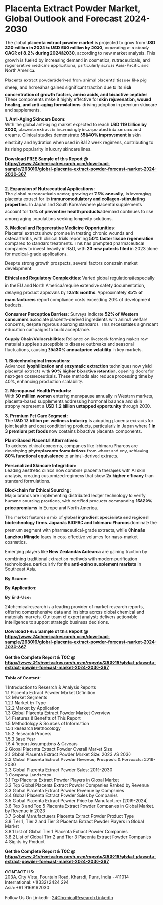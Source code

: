 <h1>Placenta Extract Powder Market, Global Outlook and Forecast 2024-2030</h1><p>The global <strong>placenta extract powder market</strong> is projected to grow from <strong>USD 320 million in 2024 to USD 580 million by 2030</strong>, expanding at a steady <strong>CAGR of 8.2% during 2024â2030</strong>, according to new market analysis. This growth is fueled by increasing demand in cosmetics, nutraceuticals, and regenerative medicine applications, particularly across Asia-Pacific and North America.</p><p>Placenta extract powderâderived from animal placental tissues like pig, sheep, and horseâhas gained significant traction due to its <strong>rich concentration of growth factors, amino acids, and bioactive peptides</strong>. These components make it highly effective for <strong>skin rejuvenation, wound healing, and anti-aging formulations</strong>, driving adoption in premium skincare and supplements.</p><p><strong>1. Anti-Aging Skincare Boom:</strong><br>
With the global anti-aging market expected to reach <strong>USD 119 billion by 2030</strong>, placenta extract is increasingly incorporated into serums and creams. Clinical studies demonstrate <strong>35â40% improvement</strong> in skin elasticity and hydration when used in 8â12 week regimens, contributing to its rising popularity in luxury skincare lines.</p><div><b>Download FREE Sample of this Report @ 
            <a href="https://www.24chemicalresearch.com/download-sample/263016/global-placenta-extract-powder-forecast-market-2024-2030-367">
            https://www.24chemicalresearch.com/download-sample/263016/global-placenta-extract-powder-forecast-market-2024-2030-367</a></b></div><br><p><strong>2. Expansion of Nutraceutical Applications:</strong><br>
The global nutraceuticals sector, growing at <strong>7.5% annually</strong>, is leveraging placenta extract for its <strong>immunomodulatory and collagen-stimulating properties</strong>. In Japan and South Koreaâwhere placental supplements account for <strong>18% of preventive health products</strong>âdemand continues to rise among aging populations seeking longevity solutions.</p><p><strong>3. Medical and Regenerative Medicine Opportunities:</strong><br>
Placental extracts show promise in treating chronic wounds and osteoarthritis, with clinical trials reporting <strong>50% faster tissue regeneration</strong> compared to standard treatments. This has prompted pharmaceutical companies to invest heavily in R&amp;D, with <strong>23 new patents filed</strong> in 2023 alone for medical-grade applications.</p><p>Despite strong growth prospects, several factors constrain market development:</p><p><strong>Ethical and Regulatory Complexities:</strong> Varied global regulationsâespecially in the EU and North Americaârequire extensive safety documentation, delaying product approvals by <strong>12â18 months</strong>. Approximately <strong>45% of manufacturers</strong> report compliance costs exceeding 20% of development budgets.</p><p><strong>Consumer Perception Barriers:</strong> Surveys indicate <strong>52% of Western consumers</strong> associate placenta-derived ingredients with animal welfare concerns, despite rigorous sourcing standards. This necessitates significant education campaigns to build acceptance.</p><p><strong>Supply Chain Vulnerabilities:</strong> Reliance on livestock farming makes raw material supplies susceptible to disease outbreaks and seasonal fluctuations, causing <strong>25â30% annual price volatility</strong> in key markets.</p><p><strong>1. Biotechnological Innovations:</strong><br>
Advanced <strong>lyophilization and enzymatic extraction</strong> techniques now yield placental extracts with <strong>90% higher bioactive retention</strong>, opening doors for next-gen cosmeceuticals. These methods also reduce processing time by 40%, enhancing production scalability.</p><p><strong>2. Menopausal Health Products:</strong><br>
With <strong>60 million women</strong> entering menopause annually in Western markets, placenta-based supplements addressing hormonal balance and skin atrophy represent a <strong>USD 1.2 billion untapped opportunity</strong> through 2030.</p><p><strong>3. Premium Pet Care Segment:</strong><br>
The <strong>USD 12 billion pet wellness industry</strong> is adopting placenta extracts for joint health and coat conditioning products, particularly in Japan where <strong>1 in 3 premium pet foods</strong> now contains bioactive placental components.</p><p><strong>Plant-Based Placental Alternatives:</strong><br>
	To address ethical concerns, companies like Ichimaru Pharcos are developing <strong>phytoplacenta formulations</strong> from wheat and soy, achieving <strong>80% functional equivalence</strong> to animal-derived extracts.</p><p><strong>Personalized Skincare Integration:</strong><br>
	Leading aesthetic clinics now combine placenta therapies with AI skin analysis, creating customized regimens that show <strong>2x higher efficacy</strong> than standard formulations.</p><p><strong>Blockchain for Ethical Sourcing:</strong><br>
	Major brands are implementing distributed ledger technology to verify humane sourcing practices, with certified products commanding <strong>15â20% price premiums</strong> in Europe and North America.</p><p>The market features a mix of <strong>global ingredient specialists and regional biotechnology firms</strong>. <strong>Japanâs BIOFAC and Ichimaru Pharcos</strong> dominate the premium segment with pharmaceutical-grade extracts, while <strong>Chinaâs Lanzhou Mingde</strong> leads in cost-effective volumes for mass-market cosmetics.</p><p>Emerging players like <strong>New Zealandâs Aotearoa</strong> are gaining traction by combining traditional extraction methods with modern purification technologies, particularly for the <strong>anti-aging supplement markets</strong> in Southeast Asia.</p><p><strong>By Source:</strong></p><p><strong>By Application:</strong></p><p><strong>By End-Use:</strong></p><p>24chemicalresearch is a leading provider of market research reports, offering comprehensive data and insights across global chemical and materials markets. Our team of expert analysts delivers actionable intelligence to support strategic business decisions.</p><div><b>Download FREE Sample of this Report @ 
            <a href="https://www.24chemicalresearch.com/download-sample/263016/global-placenta-extract-powder-forecast-market-2024-2030-367">
            https://www.24chemicalresearch.com/download-sample/263016/global-placenta-extract-powder-forecast-market-2024-2030-367</a></b></div><br><div><b>Get the Complete Report & TOC @ 
            <a href="https://www.24chemicalresearch.com/reports/263016/global-placenta-extract-powder-forecast-market-2024-2030-367">
            https://www.24chemicalresearch.com/reports/263016/global-placenta-extract-powder-forecast-market-2024-2030-367</a></b></div><br>
            <b>Table of Content:</b><p>1 Introduction to Research & Analysis Reports<br />
    1.1 Placenta Extract Powder Market Definition<br />
    1.2 Market Segments<br />
        1.2.1 Market by Type<br />
        1.2.2 Market by Application<br />
    1.3 Global Placenta Extract Powder Market Overview<br />
    1.4 Features & Benefits of This Report<br />
    1.5 Methodology & Sources of Information<br />
        1.5.1 Research Methodology<br />
        1.5.2 Research Process<br />
        1.5.3 Base Year<br />
        1.5.4 Report Assumptions & Caveats<br />
2 Global Placenta Extract Powder Overall Market Size<br />
    2.1 Global Placenta Extract Powder Market Size: 2023 VS 2030<br />
    2.2 Global Placenta Extract Powder Revenue, Prospects & Forecasts: 2019-2030<br />
    2.3 Global Placenta Extract Powder Sales: 2019-2030<br />
3 Company Landscape<br />
    3.1 Top Placenta Extract Powder Players in Global Market<br />
    3.2 Top Global Placenta Extract Powder Companies Ranked by Revenue<br />
    3.3 Global Placenta Extract Powder Revenue by Companies<br />
    3.4 Global Placenta Extract Powder Sales by Companies<br />
    3.5 Global Placenta Extract Powder Price by Manufacturer (2019-2024)<br />
    3.6 Top 3 and Top 5 Placenta Extract Powder Companies in Global Market, by Revenue in 2023<br />
    3.7 Global Manufacturers Placenta Extract Powder Product Type<br />
    3.8 Tier 1, Tier 2 and Tier 3 Placenta Extract Powder Players in Global Market<br />
        3.8.1 List of Global Tier 1 Placenta Extract Powder Companies<br />
        3.8.2 List of Global Tier 2 and Tier 3 Placenta Extract Powder Companies<br />
4 Sights by Product</p><div><b>Get the Complete Report & TOC @ 
            <a href="https://www.24chemicalresearch.com/reports/263016/global-placenta-extract-powder-forecast-market-2024-2030-367">
            https://www.24chemicalresearch.com/reports/263016/global-placenta-extract-powder-forecast-market-2024-2030-367</a></b></div><br><b>CONTACT US:</b><br>
            203A, City Vista, Fountain Road, Kharadi, Pune, India - 411014<br>
            International: +1(332) 2424 294<br>
            Asia: +91 9169162030 <br><br>
            Follow Us On LinkedIn: <a href="https://www.linkedin.com/company/24chemicalresearch/">24ChemicalResearch LinkedIn</a>